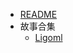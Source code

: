 -   [README](docs/PFCC导师/Ligoml/README.md)
-   故事合集
    -   [Ligoml](docs/PFCC导师/Ligoml/故事合集/story.md)

